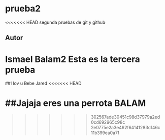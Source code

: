 # prueba2
<<<<<<< HEAD
segunda pruebas de git y github
## Autor
Ismael Balam2 
Esta es la tercera prueba
=======

##I lov u
Bebe Jared
<<<<<<< HEAD

##Jajaja
eres una perrota BALAM
=======
>>>>>>> 302567ade30451c98d37979a2ed0cd692965c98c
>>>>>>> 2e0775e2a3e492f64141283c146c11b399ea0a7f
